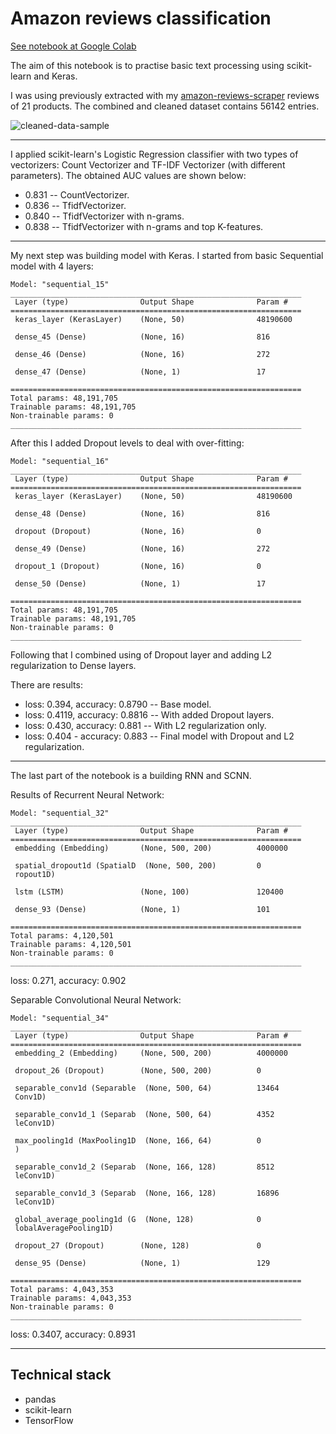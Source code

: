 # Amazon reviews classification

[See notebook at Google Colab](https://colab.research.google.com/drive/1aMjB7TjgsOWnQmXCUNyjqRhWopKmAEfH?usp=sharing)

The aim of this notebook is to practise basic text processing using scikit-learn and Keras.

I was using previously extracted with my [amazon-reviews-scraper](https://github.com/pai-pai/amazon-reviews-scraper) reviews of 21 products. The combined and cleaned dataset contains 56142 entries.

<img src="https://pai-pai-github-images.s3.amazonaws.com/amazon-reviews-classification-data-sample.png" alt="cleaned-data-sample" />

---

I applied scikit-learn's Logistic Regression classifier with two types of vectorizers: Count Vectorizer and TF-IDF Vectorizer (with different parameters). The obtained AUC values are shown below:
- 0.831 -- CountVectorizer.
- 0.836 -- TfidfVectorizer.
- 0.840 -- TfidfVectorizer with n-grams.
- 0.838 -- TfidfVectorizer with n-grams and top K-features.

---

My next step was building model with Keras.
I started from basic Sequential model with 4 layers:
```
Model: "sequential_15"
_________________________________________________________________
 Layer (type)                Output Shape              Param #   
=================================================================
 keras_layer (KerasLayer)    (None, 50)                48190600  
                                                                 
 dense_45 (Dense)            (None, 16)                816       
                                                                 
 dense_46 (Dense)            (None, 16)                272       
                                                                 
 dense_47 (Dense)            (None, 1)                 17        
                                                                 
=================================================================
Total params: 48,191,705
Trainable params: 48,191,705
Non-trainable params: 0
_________________________________________________________________
```

After this I added Dropout levels to deal with over-fitting:
```
Model: "sequential_16"
_________________________________________________________________
 Layer (type)                Output Shape              Param #   
=================================================================
 keras_layer (KerasLayer)    (None, 50)                48190600  
                                                                 
 dense_48 (Dense)            (None, 16)                816       
                                                                 
 dropout (Dropout)           (None, 16)                0         
                                                                 
 dense_49 (Dense)            (None, 16)                272       
                                                                 
 dropout_1 (Dropout)         (None, 16)                0         
                                                                 
 dense_50 (Dense)            (None, 1)                 17        
                                                                 
=================================================================
Total params: 48,191,705
Trainable params: 48,191,705
Non-trainable params: 0
_________________________________________________________________
```

Following that I combined using of Dropout layer and adding L2 regularization to Dense layers.

There are results:
- loss: 0.394, accuracy: 0.8790 -- Base model.
- loss: 0.4119, accuracy: 0.8816 -- With added Dropout layers.
- loss: 0.430, accuracy: 0.881 -- With L2 regularization only.
- loss: 0.404 - accuracy: 0.883 -- Final model with Dropout and L2 regularization.

---

The last part of the notebook is a building RNN and SCNN.

Results of Recurrent Neural Network:
```
Model: "sequential_32"
_________________________________________________________________
 Layer (type)                Output Shape              Param #   
=================================================================
 embedding (Embedding)       (None, 500, 200)          4000000   
                                                                 
 spatial_dropout1d (SpatialD  (None, 500, 200)         0         
 ropout1D)                                                       
                                                                 
 lstm (LSTM)                 (None, 100)               120400    
                                                                 
 dense_93 (Dense)            (None, 1)                 101       
                                                                 
=================================================================
Total params: 4,120,501
Trainable params: 4,120,501
Non-trainable params: 0
_________________________________________________________________
```
loss: 0.271, accuracy: 0.902

Separable Convolutional Neural Network:
```
Model: "sequential_34"
_________________________________________________________________
 Layer (type)                Output Shape              Param #   
=================================================================
 embedding_2 (Embedding)     (None, 500, 200)          4000000   
                                                                 
 dropout_26 (Dropout)        (None, 500, 200)          0         
                                                                 
 separable_conv1d (Separable  (None, 500, 64)          13464     
 Conv1D)                                                         
                                                                 
 separable_conv1d_1 (Separab  (None, 500, 64)          4352      
 leConv1D)                                                       
                                                                 
 max_pooling1d (MaxPooling1D  (None, 166, 64)          0         
 )                                                               
                                                                 
 separable_conv1d_2 (Separab  (None, 166, 128)         8512      
 leConv1D)                                                       
                                                                 
 separable_conv1d_3 (Separab  (None, 166, 128)         16896     
 leConv1D)                                                       
                                                                 
 global_average_pooling1d (G  (None, 128)              0         
 lobalAveragePooling1D)                                          
                                                                 
 dropout_27 (Dropout)        (None, 128)               0         
                                                                 
 dense_95 (Dense)            (None, 1)                 129       
                                                                 
=================================================================
Total params: 4,043,353
Trainable params: 4,043,353
Non-trainable params: 0
_________________________________________________________________
```
loss: 0.3407, accuracy: 0.8931

____

## Technical stack
- pandas
- scikit-learn
- TensorFlow
